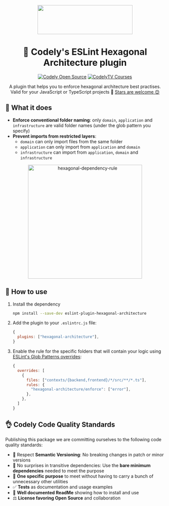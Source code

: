 <p align="center">
  <a href="https://codely.com">
    <img src="https://user-images.githubusercontent.com/10558907/170513882-a09eee57-7765-4ca4-b2dd-3c2e061fdad0.png" width="300px" height="92px"/>
  </a>
</p>

<h1 align="center">
  🎯 Codely's ESLint Hexagonal Architecture plugin
</h1>

<p align="center">
    <a href="https://github.com/CodelyTV"><img src="https://img.shields.io/badge/CodelyTV-OS-green.svg?style=flat-square" alt="Codely Open Source"/></a>
    <a href="https://pro.codely.com"><img src="https://img.shields.io/badge/CodelyTV-PRO-black.svg?style=flat-square" alt="CodelyTV Courses"/></a>
</p>

<p align="center">
  A plugin that helps you to enforce hexagonal architecture best practises. Valid for your JavaScript or TypeScript projects 🤟
  <a href="https://github.com/CodelyTV/eslint-plugin-hexagonal-architecture/stargazers">Stars are welcome 😊</a>
</p>

## 🤔 What it does

- **Enforce conventional folder naming**: only `domain`, `application` and `infrastructure` are valid folder names (under the glob pattern you specify)
- **Prevent imports from restricted layers**: 
  - `domain` can only import files from the same folder
  - `application` can only import from `application` and `domain`
  - `infrastructure` can import from `application`, `domain` and `infrastructure`


<p align="center">
  <img src="https://user-images.githubusercontent.com/1331435/188609417-1d51b243-613e-4b87-8c82-b429d8ef5841.png" alt="hexagonal-dependency-rule" width="360" >
</p>

## 👀 How to use

1. Install the dependency
   ```bash
   npm install --save-dev eslint-plugin-hexagonal-architecture
   ```
2. Add the plugin to your `.eslintrc.js` file:
    ```js
    {
      plugins: ["hexagonal-architecture"],
    }
    ``` 
3. Enable the rule for the specific folders that will contain your logic using [ESLint's Glob Patterns overrides](https://eslint.org/docs/latest/user-guide/configuring/configuration-files#how-do-overrides-work):
    ```js
    {
      overrides: [
        {
          files: ["contexts/{backend,frontend}/*/src/**/*.ts"],
          rules: {
            "hexagonal-architecture/enforce": ["error"],
          },
        },
      ]
    }
    ```

## 👌 Codely Code Quality Standards

Publishing this package we are committing ourselves to the following code quality standards:

- 🤝 Respect **Semantic Versioning**: No breaking changes in patch or minor versions
- 🤏 No surprises in transitive dependencies: Use the **bare minimum dependencies** needed to meet the purpose
- 🎯 **One specific purpose** to meet without having to carry a bunch of unnecessary other utilities
- ✅ **Tests** as documentation and usage examples
- 📖 **Well documented ReadMe** showing how to install and use
- ⚖️ **License favoring Open Source** and collaboration
